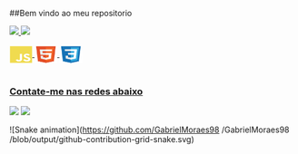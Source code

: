 ##Bem vindo ao meu repositorio

<div>
  <a href="https://github.com/GabrielMoraes98">
  <img height="180em" src="https://github-readme-stats.vercel.app/api?username=GabrielMoraes98&show_icons=true&theme=tokyonight&include_all_commits=true&count_private=true"/>
  <img height="180em" src="https://github-readme-stats.vercel.app/api/top-langs/?username=GabrielMoraes98&layout=compact&langs_count=6&theme=tokyonight"/>
</div>
<div style="display: inline_block"><br>
  <img align="center" alt="Js" height="30" width="40" src="https://raw.githubusercontent.com/devicons/devicon/master/icons/javascript/javascript-plain.svg">
  <img align="center" alt="HTML" height="30" width="40" src="https://raw.githubusercontent.com/devicons/devicon/master/icons/html5/html5-original.svg">
  <img align="center" alt="CSS" height="30" width="40" src="https://raw.githubusercontent.com/devicons/devicon/master/icons/css3/css3-original.svg">
</div>
 
 <br>
 
  ### Contate-me nas redes abaixo
<div>
<a href = "mailto:gabrielmoraes2507@outlook.com"><img src="https://img.shields.io/badge/-EMAIL-%23333?style=for-the-badge&logo=outlook&logoColor=white" target="_blank"></a>
  <a href="https://www.linkedin.com/in/gabriel-moraes-483b45269" target="_blank"><img src="https://img.shields.io/badge/-LinkedIn-%230077B5?style=for-the-badge&logo=linkedin&logoColor=white" target="_blank"></a> 
 
  ![Snake animation](https://github.com/GabrielMoraes98
/GabrielMoraes98
/blob/output/github-contribution-grid-snake.svg)

</div>
